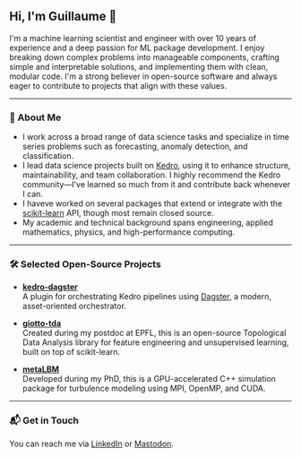 ## Hi, I'm Guillaume 👋

I'm a machine learning scientist and engineer with over 10 years of experience and a deep passion for ML package development. I enjoy breaking down complex problems into manageable components, crafting simple and interpretable solutions, and implementing them with clean, modular code. I'm a strong believer in open-source software and always eager to contribute to projects that align with these values.

---

### :japanese_goblin: About Me

- I work across a broad range of data science tasks and specialize in time series problems such as forecasting, anomaly detection, and classification.
- I lead data science projects built on [Kedro](https://github.com/kedro-org/kedro), using it to enhance structure, maintainability, and team collaboration. I highly recommend the Kedro community—I've learned so much from it and contribute back whenever I can.
- I haveve worked on several packages that extend or integrate with the [scikit-learn](https://github.com/scikit-learn/scikit-learn) API, though most remain closed source.
- My academic and technical background spans engineering, applied mathematics, physics, and high-performance computing.

---

### 🛠 Selected Open-Source Projects

- **[kedro-dagster](https://github.com/gtauzin/kedro-dagster)**  
  A plugin for orchestrating Kedro pipelines using [Dagster](https://github.com/dagster-io/dagster), a modern, asset-oriented orchestrator.

- **[giotto-tda](https://github.com/giotto-ai/giotto-tda)**  
  Created during my postdoc at EPFL, this is an open-source Topological Data Analysis library for feature engineering and unsupervised learning, built on top of scikit-learn.

- **[metaLBM](https://github.com/gtauzin/metaLBM)**  
  Developed during my PhD, this is a GPU-accelerated C++ simulation package for turbulence modeling using MPI, OpenMP, and CUDA.

---

### 📬 Get in Touch

You can reach me via [LinkedIn](https://www.linkedin.com/in/gtauzin/) or [Mastodon](https://sigmoid.social/@gtauzin).

